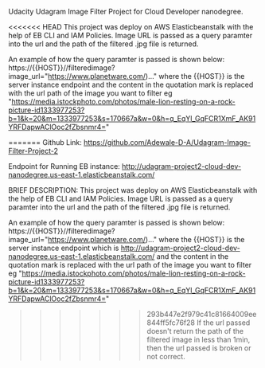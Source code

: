 Udacity Udagram Image Filter Project for Cloud Developer nanodegree.

<<<<<<< HEAD
This project was deploy on AWS Elasticbeanstalk with the help of EB CLI and IAM Policies. 
Image URL is passed as a query paramter into the url and the path of the filtered .jpg file is returned.

An example of how the query paramter is passed is shown below:
https://{{HOST}}//filteredimage?image_url="https://www.planetware.com/)..."
where the {{HOST}} is the server instance endpoint and the content in the quotation mark is replaced with the url path of the image you want to filter eg "https://media.istockphoto.com/photos/male-lion-resting-on-a-rock-picture-id1333977253?b=1&k=20&m=1333977253&s=170667a&w=0&h=q_EqYl_GqFCR1XmF_AK91YRFDapwAClOoc2fZbsnmr4="

=======
Github Link:
https://github.com/Adewale-D-A/Udagram-Image-Filter-Project-2

Endpoint for Running EB instance: 
http://udagram-project2-cloud-dev-nanodegree.us-east-1.elasticbeanstalk.com/

BRIEF DESCRIPTION:
This project was deploy on AWS Elasticbeanstalk with the help of EB CLI and IAM Policies. 
Image URL is passed as a query paramter into the url and the path of the filtered .jpg file is returned.

An example of how the query paramter is passed is shown below:
https://{{HOST}}//filteredimage?image_url="https://www.planetware.com/)..."
where the {{HOST}} is the server instance endpoint which is http://udagram-project2-cloud-dev-nanodegree.us-east-1.elasticbeanstalk.com/ and the content in the quotation mark is replaced with the url path of the image you want to filter eg "https://media.istockphoto.com/photos/male-lion-resting-on-a-rock-picture-id1333977253?b=1&k=20&m=1333977253&s=170667a&w=0&h=q_EqYl_GqFCR1XmF_AK91YRFDapwAClOoc2fZbsnmr4="

>>>>>>> 293b447e2f979c41c81664009ee844ff5fc76f28
If the url passed doesn't return the path of the filtered image in less than 1min, then the url passed is broken or not correct.
